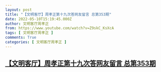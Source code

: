 ```yaml
---
layout: post
title: "【文明客厅】周孝正第十九次答网友留言 总第353期"
date: 2022-05-10T15:19:45.000Z
author: 文明客厅周孝正
from: https://www.youtube.com/watch?v=Z9skC_KsXcA
tags: [ 文明客厅周孝正 ]
comments: True
categories: [ 文明客厅周孝正 ]
---
```

<!--1652195985000-->
[【文明客厅】周孝正第十九次答网友留言 总第353期](https://www.youtube.com/watch?v=Z9skC_KsXcA)
------

<div>

</div>
